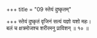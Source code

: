 +++
title = "09 स्तेयं दुष्कृतम्"

+++
स्तेयं दुष्कृतं वृजिनं सत्यं यज्ञो यशो महः।  
बलं च क्षत्रमोजश्च शरीरमनु प्राविशन् ॥ १० ॥